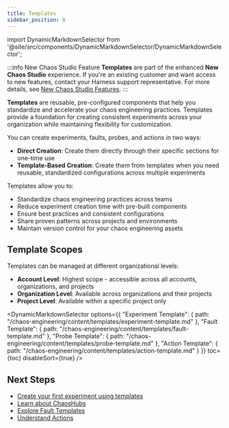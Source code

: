 ```yaml
---
title: Templates
sidebar_position: 8
---
```


import DynamicMarkdownSelector from '@site/src/components/DynamicMarkdownSelector/DynamicMarkdownSelector';

:::info New Chaos Studio Feature
**Templates** are part of the enhanced **New Chaos Studio** experience. If you're an existing customer and want access to new features, contact your Harness support representative. For more details, see [New Chaos Studio Features](/docs/chaos-engineering#new-chaos-studio-features).
:::

**Templates** are reusable, pre-configured components that help you standardize and accelerate your chaos engineering practices. Templates provide a foundation for creating consistent experiments across your organization while maintaining flexibility for customization.

You can create experiments, faults, probes, and actions in two ways:
- **Direct Creation**: Create them directly through their specific sections for one-time use
- **Template-Based Creation**: Create them from templates when you need reusable, standardized configurations across multiple experiments

Templates allow you to:
- Standardize chaos engineering practices across teams
- Reduce experiment creation time with pre-built components
- Ensure best practices and consistent configurations
- Share proven patterns across projects and environments
- Maintain version control for your chaos engineering assets

## Template Scopes

Templates can be managed at different organizational levels:
- **Account Level**: Highest scope - accessible across all accounts, organizations, and projects
- **Organization Level**: Available across organizations and their projects
- **Project Level**: Available within a specific project only

<DynamicMarkdownSelector
  options={{
    "Experiment Template": {
      path: "/chaos-engineering/content/templates/experiment-template.md"
    },
    "Fault Template": {
      path: "/chaos-engineering/content/templates/fault-template.md"
    },
    "Probe Template": {
      path: "/chaos-engineering/content/templates/probe-template.md"
    },
    "Action Template": {
      path: "/chaos-engineering/content/templates/action-template.md"
    }
  }}
  toc={toc}
  disableSort={true}
/>

## Next Steps

- [Create your first experiment using templates](/docs/chaos-engineering/guides/chaos-experiments/create-experiments)
- [Learn about ChaosHubs](/docs/chaos-engineering/guides/chaoshub)
- [Explore Fault Templates](/docs/chaos-engineering/faults/custom-faults/custom-fault-templates)
- [Understand Actions](/docs/chaos-engineering/guides/actions/)

